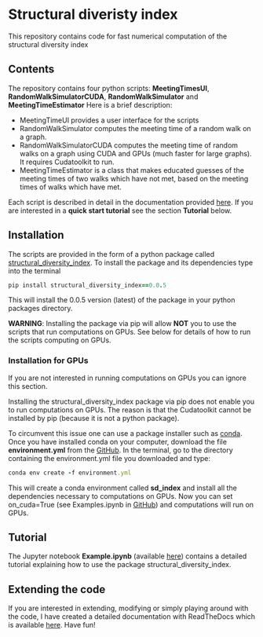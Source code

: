 # Structural diveristy index
This repository contains code for fast numerical computation of the structural diversity index

## Contents
The repository contains four python scripts: **MeetingTimesUI**, **RandomWalkSimulatorCUDA**, **RandomWalkSimulator** and **MeetingTimeEstimator**
Here is a brief description:
   * MeetingTimeUI provides a user interface for the scripts
   * RandomWalkSimulator computes the meeting time of a random walk on a graph. 
   * RandomWalkSimulatorCUDA computes the meeting time of random walks on a graph using CUDA and GPUs (much faster for large graphs). It requires Cudatoolkit to run.
   * MeetingTimeEstimator is a class that makes educated guesses of the meeting times of two walks which have not met, based on the meeting times of walks which have met. 

Each script is described in detail in the documentation provided [here](https://rse-distance.readthedocs.io).
If you are interested in a **quick start tutorial** see the section **Tutorial** below.

## Installation

The scripts are provided in the form of a python package called [structural_diversity_index](https://pypi.org/project/structural-diversity-index/).
To install the package and its dependencies type into the terminal
```rb
pip install structural_diversity_index==0.0.5
```
This will install the 0.0.5 version (latest) of the package in your python packages directory.

**WARNING**: Installing the package via pip will allow **NOT** you to use the scripts that run computations on GPUs.
See below for details of how to run the scripts computing on GPUs.
### Installation for GPUs
If you are not interested in running computations on GPUs you can ignore this section.

Installing the structural_diversity_index package via pip does not enable you to run computations on GPUs.
The reason is that the Cudatoolkit cannot be installed by pip (because it is not a python package).

To circumvent this issue one can use a package installer such as [conda](https://www.anaconda.com/products/individual).
Once you have installed conda on your computer, download the file **environment.yml** from the [GitHub](https://github.com/ethz-coss/Structural-diversity-index).
In the terminal, go to the directory containing the environment.yml file you downloaded and type:

```rb
conda env create -f environment.yml
```

This will create a conda environment called **sd_index** and install all the dependencies necessary to computations on GPUs.
Now you can set on_cuda=True (see Examples.ipynb in [GitHub](https://github.com/ethz-coss/Structural-diversity-index)) and computations will run on GPUs. 

## Tutorial

The Jupyter notebook **Example.ipynb** (available [here](https://github.com/ethz-coss/Structural-diversity-index)) contains a detailed tutorial explaining how to use the package structural_diversity_index.

## Extending the code

If you are interested in extending, modifying or simply playing around with the code, I have created a detailed documentation with ReadTheDocs which is available [here](https://rse-distance.readthedocs.io). 
Have fun!




